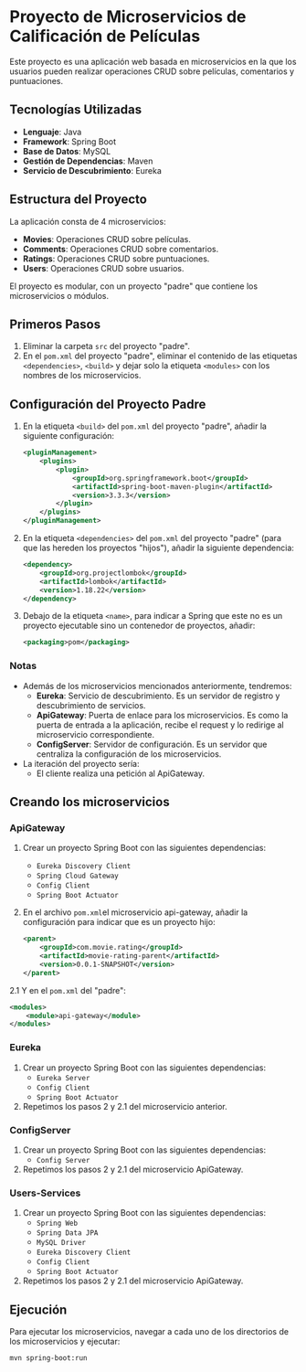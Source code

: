 # Proyecto de Microservicios de Calificación de Películas

Este proyecto es una aplicación web basada en microservicios en la que los usuarios pueden realizar operaciones CRUD sobre películas, comentarios y puntuaciones.

## Tecnologías Utilizadas
- **Lenguaje**: Java
- **Framework**: Spring Boot
- **Base de Datos**: MySQL
- **Gestión de Dependencias**: Maven
- **Servicio de Descubrimiento**: Eureka

## Estructura del Proyecto
La aplicación consta de 4 microservicios:
- **Movies**: Operaciones CRUD sobre películas.
- **Comments**: Operaciones CRUD sobre comentarios.
- **Ratings**: Operaciones CRUD sobre puntuaciones.
- **Users**: Operaciones CRUD sobre usuarios.

El proyecto es modular, con un proyecto "padre" que contiene los microservicios o módulos.

## Primeros Pasos
1. Eliminar la carpeta `src` del proyecto "padre".
2. En el `pom.xml` del proyecto "padre", eliminar el contenido de las etiquetas `<dependencies>`, `<build>` y dejar solo la etiqueta `<modules>` con los nombres de los microservicios.

## Configuración del Proyecto Padre
1. En la etiqueta `<build>` del `pom.xml` del proyecto "padre", añadir la siguiente configuración:
    ```xml
    <pluginManagement>
        <plugins>
            <plugin>
                <groupId>org.springframework.boot</groupId>
                <artifactId>spring-boot-maven-plugin</artifactId>
                <version>3.3.3</version>
            </plugin>
        </plugins>
    </pluginManagement>
    ```
2. En la etiqueta `<dependencies>` del `pom.xml` del proyecto "padre" (para que las hereden los proyectos "hijos"), añadir la siguiente dependencia:
    ```xml
    <dependency>
        <groupId>org.projectlombok</groupId>
        <artifactId>lombok</artifactId>
        <version>1.18.22</version>
    </dependency>
    ```
3. Debajo de la etiqueta `<name>`, para indicar a Spring que este no es un proyecto ejecutable sino un contenedor de proyectos, añadir:
    ```xml
    <packaging>pom</packaging>
    ```
### Notas
- Además de los microservicios mencionados anteriormente, tendremos:
  - **Eureka**: Servicio de descubrimiento. Es un servidor de registro y descubrimiento de servicios.
  - **ApiGateway**: Puerta de enlace para los microservicios. Es como la puerta de entrada a la aplicación, recibe el request y lo redirige al microservicio correspondiente.
  - **ConfigServer**: Servidor de configuración. Es un servidor que centraliza la configuración de los microservicios.
- La iteración del proyecto sería:
  - El cliente realiza una petición al ApiGateway. 

## Creando los microservicios

### ApiGateway
1. Crear un proyecto Spring Boot con las siguientes dependencias:
    - `Eureka Discovery Client`
    - `Spring Cloud Gateway`
    - `Config Client`
    - `Spring Boot Actuator`

2. En el archivo `pom.xml`el microservicio api-gateway, añadir la configuración para indicar que es un proyecto hijo:
    ```xml
    <parent>
        <groupId>com.movie.rating</groupId>
        <artifactId>movie-rating-parent</artifactId>
        <version>0.0.1-SNAPSHOT</version>
    </parent>
    ```
2.1 Y en el `pom.xml` del "padre":
```xml
<modules>
    <module>api-gateway</module>
</modules>
```
### Eureka
1. Crear un proyecto Spring Boot con las siguientes dependencias:
    - `Eureka Server`
    - `Config Client`
    - `Spring Boot Actuator`
2. Repetimos los pasos 2 y 2.1 del microservicio anterior.
### ConfigServer
1. Crear un proyecto Spring Boot con las siguientes dependencias:
    - `Config Server`
2. Repetimos los pasos 2 y 2.1 del microservicio ApiGateway.
### Users-Services
1. Crear un proyecto Spring Boot con las siguientes dependencias:
    - `Spring Web`
    - `Spring Data JPA`
    - `MySQL Driver`
    - `Eureka Discovery Client`
    - `Config Client`
    - `Spring Boot Actuator`
2. Repetimos los pasos 2 y 2.1 del microservicio ApiGateway.
## Ejecución
Para ejecutar los microservicios, navegar a cada uno de los directorios de los microservicios y ejecutar:
```sh
mvn spring-boot:run